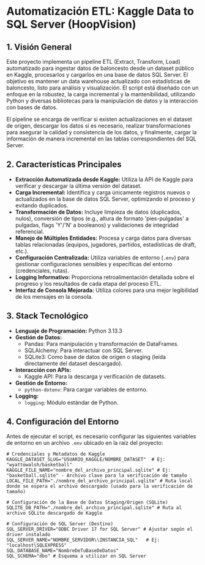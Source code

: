 # Automatización ETL: Kaggle Data to SQL Server (HoopVision)

## 1. Visión General

Este proyecto implementa un pipeline ETL (Extract, Transform, Load) automatizado para ingestar datos de baloncesto desde un dataset público en Kaggle, procesarlos y cargarlos en una base de datos SQL Server. El objetivo es mantener un data warehouse actualizado con estadísticas de baloncesto, listo para análisis y visualización. El script está diseñado con un enfoque en la robustez, la carga incremental y la mantenibilidad, utilizando Python y diversas bibliotecas para la manipulación de datos y la interacción con bases de datos.

El pipeline se encarga de verificar si existen actualizaciones en el dataset de origen, descargar los datos si es necesario, realizar transformaciones para asegurar la calidad y consistencia de los datos, y finalmente, cargar la información de manera incremental en las tablas correspondientes del SQL Server.

## 2. Características Principales

* **Extracción Automatizada desde Kaggle:** Utiliza la API de Kaggle para verificar y descargar la última versión del dataset.
* **Carga Incremental:** Identifica y carga únicamente registros nuevos o actualizados en la base de datos SQL Server, optimizando el proceso y evitando duplicados.
* **Transformación de Datos:** Incluye limpieza de datos (duplicados, nulos), conversión de tipos (e.g., altura de formato 'pies-pulgadas' a pulgadas, flags 'Y'/'N' a booleanos) y validaciones de integridad referencial.
* **Manejo de Múltiples Entidades:** Procesa y carga datos para diversas tablas relacionadas (equipos, jugadores, partidos, estadísticas de draft, etc.).
* **Configuración Centralizada:** Utiliza variables de entorno (`.env`) para gestionar configuraciones sensibles y específicas del entorno (credenciales, rutas).
* **Logging Informativo:** Proporciona retroalimentación detallada sobre el progreso y los resultados de cada etapa del proceso ETL.
* **Interfaz de Consola Mejorada:** Utiliza colores para una mejor legibilidad de los mensajes en la consola.

## 3. Stack Tecnológico

* **Lenguaje de Programación:** Python 3.13.3
* **Gestión de Datos:**
    * Pandas: Para manipulación y transformación de DataFrames.
    * SQLAlchemy: Para interactuar con SQL Server.
    * SQLite3: Como base de datos de origen o staging (leída directamente del dataset descargado).
* **Interacción con APIs:**
    * Kaggle API: Para la descarga y verificación de datasets.
* **Gestión de Entorno:**
    * `python-dotenv`: Para cargar variables de entorno.
* **Logging:**
    * `logging`: Módulo estándar de Python.

## 4. Configuración del Entorno

Antes de ejecutar el script, es necesario configurar las siguientes variables de entorno en un archivo `.env` ubicado en la raíz del proyecto:

```plaintext
# Credenciales y Metadatos de Kaggle
KAGGLE_DATASET_SLUG="USUARIO_KAGGLE/NOMBRE_DATASET"  # Ej: "wyattowalsh/basketball"
KAGGLE_FILE_NAME="nombre_del_archivo_principal.sqlite" # Ej: "basketball.sqlite" - Archivo clave para la verificación de tamaño
LOCAL_FILE_PATH="./nombre_del_archivo_principal.sqlite" # Ruta local donde se espera el archivo descargado (usado para la verificación de tamaño)

# Configuración de la Base de Datos Staging/Origen (SQLite)
SQLITE_DB_PATH="./nombre_del_archivo_principal.sqlite" # Ruta al archivo SQLite descargado de Kaggle

# Configuración de SQL Server (Destino)
SQL_SERVER_DRIVER="ODBC Driver 17 for SQL Server" # Ajustar según el driver instalado
SQL_SERVER_NAME="NOMBRE_SERVIDOR\\INSTANCIA_SQL"   # Ej: "localhost\SQLEXPRESS"
SQL_DATABASE_NAME="NombreDeTuBaseDeDatos"
SQL_SCHEMA="dbo" # Esquema a utilizar en SQL Server